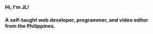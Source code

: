 ### Hi, I'm JL!
### A self-taught web developer, programmer, and video editor from the Philippines.
